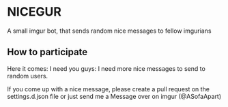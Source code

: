 NICEGUR
===

A small imgur bot, that sends random nice messages to fellow imgurians


## How to participate

Here it comes: I need you guys: I need more nice messages to send to random users.

If you come up with a nice message, please create a pull request on the settings.d.json file or just send me a Message over on imgur (@ASofaApart)